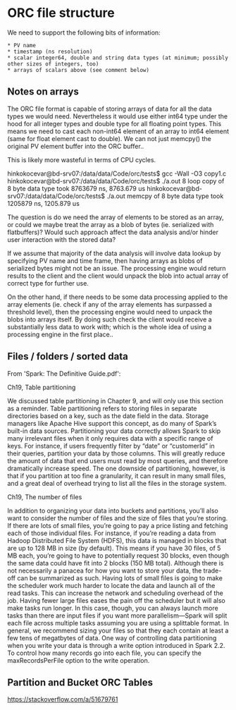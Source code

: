 # ORC file structure

We need to support the following bits of information:

    * PV name
    * timestamp (ns resolution)
    * scalar integer64, double and string data types (at minimum; possibly other sizes of integers, too)
    * arrays of scalars above (see comment below)


## Notes on arrays

The ORC file format is capable of storing arrays of data for all the data types we would need.
Nevertheless it would use either int64 type under the hood for all integer types and double type
for all floating point types. This means we need to cast each non-int64 element of an array to
int64 element (same for float element cast to double). We can not just memcpy() the original
PV element buffer into the ORC buffer..

This is likely more wasteful in terms of CPU cycles.

hinkokocevar@bd-srv07:/data/data/Code/orc/tests$ gcc -Wall -O3 copy1.c 
hinkokocevar@bd-srv07:/data/data/Code/orc/tests$ ./a.out 8
loop copy of 8 byte data type took 8763679 ns, 8763.679 us
hinkokocevar@bd-srv07:/data/data/Code/orc/tests$ ./a.out 
memcpy of 8 byte data type took 1205879 ns, 1205.879 us

The question is do we need the array of elements to be stored as an array, or could we maybe
treat the array as a blob of bytes (ie. serialized with flatbuffers)? Would such approach
affect the data analysis and/or hinder user interaction with the stored data?

If we assume that majority of the data analysis will involve data lookup by specifying
PV name and time frame, then having arrays as blobs of serialized bytes might not be an
issue. The processing engine would return results to the client and the client would unpack the
blob into actual array of correct type for further use.

On the other hand, if there needs to be some data processing applied to the array elements
(ie. check if any of the array elements has surpassed a threshold level), then the
processing engine would need to unpack the blobs into arrays itself. By doing such check
the client would receive a substantially less data to work with; which is the whole idea
of using a processing engine in the first place..

## Files / folders / sorted data

From 'Spark: The Definitive Guide.pdf':

Ch19, Table partitioning

We discussed table partitioning in Chapter 9, and will only use this section as a reminder. Table
partitioning refers to storing files in separate directories based on a key, such as the date field in
the data. Storage managers like Apache Hive support this concept, as do many of Spark’s built-in
data sources. Partitioning your data correctly allows Spark to skip many irrelevant files when it
only requires data with a specific range of keys. For instance, if users frequently filter by “date”
or “customerId” in their queries, partition your data by those columns. This will greatly reduce
the amount of data that end users must read by most queries, and therefore dramatically increase
speed.
The one downside of partitioning, however, is that if you partition at too fine a granularity, it can
result in many small files, and a great deal of overhead trying to list all the files in the storage
system.

Ch19, The number of files

In addition to organizing your data into buckets and partitions, you’ll also want to consider the
number of files and the size of files that you’re storing. If there are lots of small files, you’re
going to pay a price listing and fetching each of those individual files. For instance, if you’re
reading a data from Hadoop Distributed File System (HDFS), this data is managed in blocks that
are up to 128 MB in size (by default). This means if you have 30 files, of 5 MB each, you’re
going to have to potentially request 30 blocks, even though the same data could have fit into 2
blocks (150 MB total).
Although there is not necessarily a panacea for how you want to store your data, the trade-off can
be summarized as such. Having lots of small files is going to make the scheduler work much
harder to locate the data and launch all of the read tasks. This can increase the network and
scheduling overhead of the job. Having fewer large files eases the pain off the scheduler but it
will also make tasks run longer. In this case, though, you can always launch more tasks than
there are input files if you want more parallelism—Spark will split each file across multiple tasks
assuming you are using a splittable format. In general, we recommend sizing your files so that
they each contain at least a few tens of megatbytes of data.
One way of controlling data partitioning when you write your data is through a write option
introduced in Spark 2.2. To control how many records go into each file, you can specify the
maxRecordsPerFile option to the write operation.

## Partition and Bucket ORC Tables

https://stackoverflow.com/a/51679761
